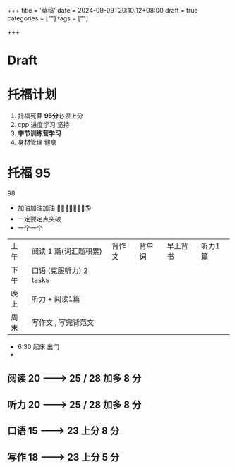 +++
title = '草稿'
date = 2024-09-09T20:10:12+08:00
draft = true
categories = [""] 
tags = [""]

+++

# Draft





# 托福计划

1. 托福死莽  **95分**必须上分
2. cpp 进度学习 坚持
3. **字节训练营学习**
4. 身材管理 健身 





# 托福 95  

98 



- 加油加油加油 🗽🗽🗽🗽🗽🗽🗽🌎
- 一定要定点突破
- 一个一个



|      |                         |        |        |          |         |
| ---- | ----------------------- | ------ | ------ | -------- | ------- |
| 上午 | 阅读 1 篇(词汇题积累)   | 背作文 | 背单词 | 早上背书 | 听力1篇 |
| 下午 | 口语 (克服听力) 2 tasks |        |        |          |         |
| 晚上 | 听力 + 阅读1篇          |        |        |          |         |
| 周末 | 写作文 , 写完背范文     |        |        |          |         |



- 6:30 起床 出门
- 



## 阅读  20 ---> 25 / 28 加多 8 分









## 听力 20 ---> 25 / 28 加多 8 分









## 口语 15 ---> 23  上分 8 分 









## 写作 18 ---> 23  上分 5 分 







